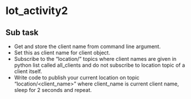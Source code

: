 # Iot_activity2
## Sub task
* Get and store the client name from command line argument.
* Set this as client name for client object.
* Subscribe to the “location/<client name>” topics where client names are given in python list called all_clients and do not subscribe to location topic of a client itself.
* Write code to publish your current location on topic “location/<client_name>” where client_name is current client name, sleep for 2 seconds and repeat.
